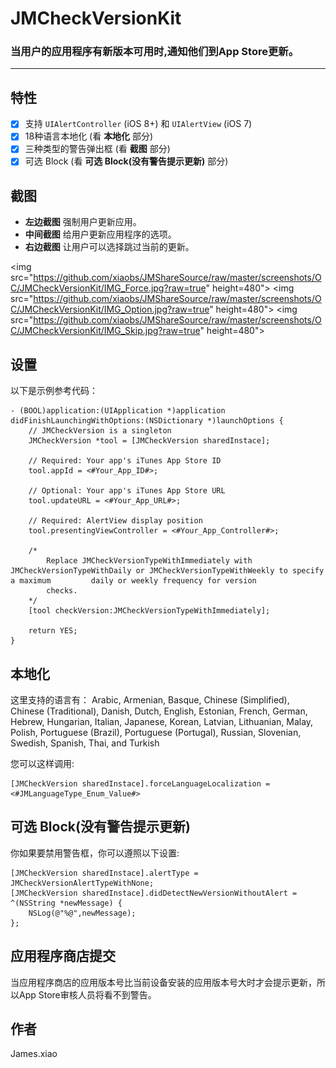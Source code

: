# JMCheckVersionKit
### 当用户的应用程序有新版本可用时,通知他们到App Store更新。
---
## 特性
- [x] 支持 `UIAlertController` (iOS 8+) 和 `UIAlertView` (iOS 7)
- [x] 18种语言本地化 (看 **本地化** 部分)
- [x] 三种类型的警告弹出框 (看 **截图** 部分)
- [x] 可选 Block (看 **可选 Block(没有警告提示更新)** 部分)

## 截图

- **左边截图** 强制用户更新应用。
- **中间截图** 给用户更新应用程序的选项。
- **右边截图** 让用户可以选择跳过当前的更新。

<img src="https://github.com/xiaobs/JMShareSource/raw/master/screenshots/OC/JMCheckVersionKit/IMG_Force.jpg?raw=true" height=480">
<img src="https://github.com/xiaobs/JMShareSource/raw/master/screenshots/OC/JMCheckVersionKit/IMG_Option.jpg?raw=true" height=480">
<img src="https://github.com/xiaobs/JMShareSource/raw/master/screenshots/OC/JMCheckVersionKit/IMG_Skip.jpg?raw=true" height=480">

## 设置

以下是示例参考代码：

```OC
- (BOOL)application:(UIApplication *)application didFinishLaunchingWithOptions:(NSDictionary *)launchOptions {
    // JMCheckVersion is a singleton
    JMCheckVersion *tool = [JMCheckVersion sharedInstace];
    
    // Required: Your app's iTunes App Store ID
    tool.appId = <#Your_App_ID#>;
    
    // Optional: Your app's iTunes App Store URL
    tool.updateURL = <#Your_App_URL#>;
    
    // Required: AlertView display position 
    tool.presentingViewController = <#Your_App_Controller#>;

    /*
        Replace JMCheckVersionTypeWithImmediately with JMCheckVersionTypeWithDaily or JMCheckVersionTypeWithWeekly to specify a maximum         daily or weekly frequency for version
        checks.
    */
    [tool checkVersion:JMCheckVersionTypeWithImmediately];
    
    return YES;
}
```
## 本地化
这里支持的语言有： Arabic, Armenian, Basque, Chinese (Simplified), Chinese (Traditional), Danish, Dutch, English, Estonian, French, German, Hebrew, Hungarian, Italian, Japanese, Korean, Latvian, Lithuanian, Malay, Polish, Portuguese (Brazil), Portuguese (Portugal), Russian, Slovenian, Swedish, Spanish, Thai, and Turkish

您可以这样调用:

```OC
[JMCheckVersion sharedInstace].forceLanguageLocalization = <#JMLanguageType_Enum_Value#>
```
## 可选 Block(没有警告提示更新)

你如果要禁用警告框，你可以遵照以下设置:
```OC
[JMCheckVersion sharedInstace].alertType = JMCheckVersionAlertTypeWithNone;
[JMCheckVersion sharedInstace].didDetectNewVersionWithoutAlert = ^(NSString *newMessage) {
    NSLog(@"%@",newMessage);
};
```
## 应用程序商店提交
当应用程序商店的应用版本号比当前设备安装的应用版本号大时才会提示更新，所以App Store审核人员将看不到警告。

## 作者
James.xiao


